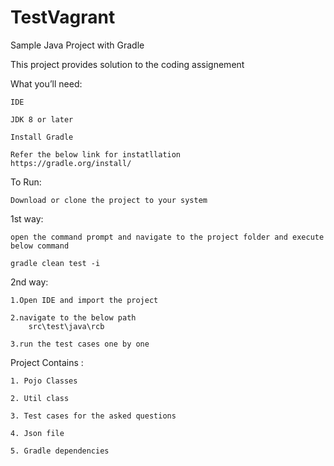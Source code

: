 # TestVagrant
Sample Java Project with Gradle

This project provides solution to the coding assignement 

What you’ll need:
    
    IDE

    JDK 8 or later
    
    Install Gradle
    
    Refer the below link for instatllation
    https://gradle.org/install/

To Run:
    
    Download or clone the project to your system

1st way:
    
    open the command prompt and navigate to the project folder and execute below command 

    gradle clean test -i

2nd way:  
    
    1.Open IDE and import the project

    2.navigate to the below path 
        src\test\java\rcb

    3.run the test cases one by one


Project Contains :

    1. Pojo Classes

    2. Util class

    3. Test cases for the asked questions

    4. Json file

    5. Gradle dependencies


